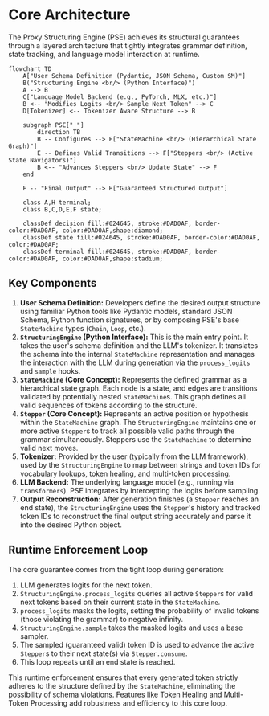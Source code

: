 # Core Architecture

The Proxy Structuring Engine (PSE) achieves its structural guarantees through a layered architecture that tightly integrates grammar definition, state tracking, and language model interaction at runtime.

```mermaid
flowchart TD
    A["User Schema Definition (Pydantic, JSON Schema, Custom SM)"]
    B("Structuring Engine <br/> (Python Interface)")
    A --> B
    C["Language Model Backend (e.g., PyTorch, MLX, etc.)"]
    B <-- "Modifies Logits <br/> Sample Next Token" --> C
    D[Tokenizer] <-- Tokenizer Aware Structure --> B

    subgraph PSE[" "]
        direction TB
        B -- Configures --> E["StateMachine <br/> (Hierarchical State Graph)"]
        E -- Defines Valid Transitions --> F["Steppers <br/> (Active State Navigators)"]
        B <-- "Advances Steppers <br/> Update State" --> F
    end

    F -- "Final Output" --> H["Guaranteed Structured Output"]

    class A,H terminal;
    class B,C,D,E,F state;

    classDef decision fill:#024645, stroke:#DAD0AF, border-color:#DAD0AF, color:#DAD0AF,shape:diamond;
    classDef state fill:#024645, stroke:#DAD0AF, border-color:#DAD0AF, color:#DAD0AF;
    classDef terminal fill:#024645, stroke:#DAD0AF, border-color:#DAD0AF, color:#DAD0AF,shape:stadium;
```

## Key Components

1.  **User Schema Definition:** Developers define the desired output structure using familiar Python tools like Pydantic models, standard JSON Schema, Python function signatures, or by composing PSE's base `StateMachine` types (`Chain`, `Loop`, etc.).
2.  **`StructuringEngine` (Python Interface):** This is the main entry point. It takes the user's schema definition and the LLM's tokenizer. It translates the schema into the internal `StateMachine` representation and manages the interaction with the LLM during generation via the `process_logits` and `sample` hooks.
3.  **`StateMachine` (Core Concept):** Represents the defined grammar as a hierarchical state graph. Each node is a state, and edges are transitions validated by potentially nested `StateMachine`s. This graph defines all valid sequences of tokens according to the structure.
4.  **`Stepper` (Core Concept):** Represents an active position or hypothesis within the `StateMachine` graph. The `StructuringEngine` maintains one or more active `Stepper`s to track all possible valid paths through the grammar simultaneously. Steppers use the `StateMachine` to determine valid next moves.
5.  **Tokenizer:** Provided by the user (typically from the LLM framework), used by the `StructuringEngine` to map between strings and token IDs for vocabulary lookups, token healing, and multi-token processing.
6.  **LLM Backend:** The underlying language model (e.g., running via `transformers`). PSE integrates by intercepting the logits before sampling.
7.  **Output Reconstruction:** After generation finishes (a `Stepper` reaches an end state), the `StructuringEngine` uses the `Stepper`'s history and tracked token IDs to reconstruct the final output string accurately and parse it into the desired Python object.

## Runtime Enforcement Loop

The core guarantee comes from the tight loop during generation:

1.  LLM generates logits for the next token.
2.  `StructuringEngine.process_logits` queries all active `Stepper`s for valid next tokens based on their current state in the `StateMachine`.
3.  `process_logits` masks the logits, setting the probability of invalid tokens (those violating the grammar) to negative infinity.
4.  `StructuringEngine.sample` takes the masked logits and uses a base sampler.
5.  The sampled (guaranteed valid) token ID is used to advance the active `Stepper`s to their next state(s) via `Stepper.consume`.
6.  This loop repeats until an end state is reached.

This runtime enforcement ensures that every generated token strictly adheres to the structure defined by the `StateMachine`, eliminating the possibility of schema violations. Features like Token Healing and Multi-Token Processing add robustness and efficiency to this core loop.
